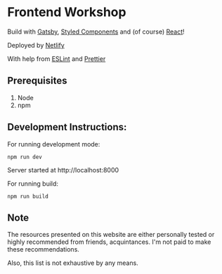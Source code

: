 # Frontend Workshop

Build with [Gatsby](https://gatsbyjs.org), [Styled Components](https://www.styled-components.com) and (of course) [React](https://reactjs.org)!

Deployed by [Netlify](https://netlify.com)

With help from [ESLint](https://eslint.org/) and [Prettier](https://prettier.io)

## Prerequisites

1. Node
2. npm

## Development Instructions:

For running development mode:

```
npm run dev
```

Server started at http://localhost:8000

For running build:

```
npm run build
```

## Note

The resources presented on this website are either personally tested or highly recommended from friends, acquintances. I'm not paid to make these recommendations.

Also, this list is not exhaustive by any means.
